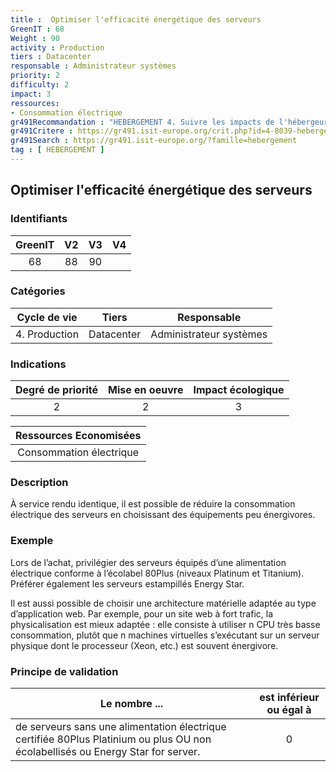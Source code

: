 ```yaml
---
title :  Optimiser l'efficacité énergétique des serveurs
GreenIT : 68
Weight : 90
activity : Production
tiers : Datacenter
responsable : Administrateur systèmes
priority: 2
difficulty: 2
impact: 3
ressources:
- Consommation électrique
gr491Recommandation : "HEBERGEMENT 4. Suivre les impacts de l'hébergeur"
gr491Critere : https://gr491.isit-europe.org/crit.php?id=4-8039-hebergement-lactivite-dun-datacenter-necessite-de-lenergie.-les
gr491Search : https://gr491.isit-europe.org/?famille=hebergement
tag : [ HEBERGEMENT ]
---
```


## Optimiser l'efficacité énergétique des serveurs

### Identifiants

| GreenIT |  V2  |  V3  |  V4  |
|:-------:|:----:|:----:|:----:|
|   68   | 88  | 90  |      |

### Catégories

| Cycle de vie |  Tiers  |  Responsable  |
|:---------:|:----:|:----:|
| 4. Production | Datacenter | Administrateur systèmes |

### Indications

| Degré de priorité |      Mise en oeuvre       |  Impact écologique    |
|:-------------------:|:-------------------------:|:---------------------:|
| 2 | 2 | 3 |

|Ressources Economisées                                      |
|:----------------------------------------------------------:|
| Consommation électrique   |

### Description

À service rendu identique, il est possible de réduire la consommation électrique des serveurs en choisissant des équipements peu énergivores.

### Exemple

Lors de l’achat, privilégier des serveurs équipés d’une alimentation électrique conforme à l’écolabel 80Plus (niveaux Platinum et Titanium). Préférer également les serveurs estampillés Energy Star.

Il est aussi possible de choisir une architecture matérielle adaptée au type d’application web. Par exemple, pour un site web à fort trafic, la physicalisation est mieux adaptée : elle consiste à utiliser n CPU très basse consommation, plutôt que n machines virtuelles s’exécutant sur un serveur physique dont le processeur (Xeon, etc.) est souvent énergivore.

### Principe de validation

| Le nombre ...     | est inférieur ou égal à   |  
|-------------------|:-------------------------:|
|  de serveurs sans une alimentation électrique certifiée 80Plus Platinium ou plus OU non écolabellisés ou Energy Star for server. | 0  |
